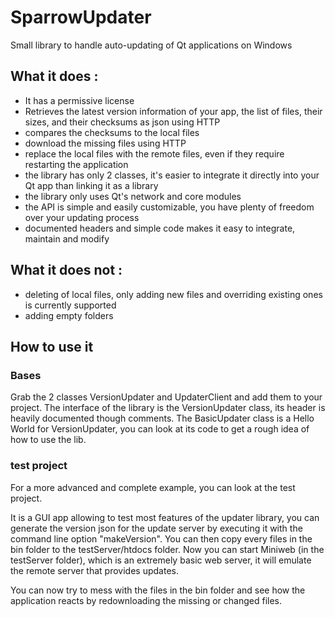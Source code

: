 # SparrowUpdater

Small library to handle auto-updating of Qt applications on Windows

## What it does :
- It has a permissive license
- Retrieves the latest version information of your app, the list of files, their sizes, and their checksums as json using HTTP
- compares the checksums to the local files
- download the missing files using HTTP
- replace the local files with the remote files, even if they require restarting the application
- the library has only 2 classes, it's easier to integrate it directly into your Qt app than linking it as a library 
- the library only uses Qt's network and core modules
- the API is simple and easily customizable, you have plenty of freedom over your updating process
- documented headers and simple code makes it easy to integrate, maintain and modify

## What it does not :
- deleting of local files, only adding new files and overriding existing ones is currently supported
- adding empty folders

## How to use it

### Bases

Grab the 2 classes VersionUpdater and UpdaterClient and add them to your project.
The interface of the library is the VersionUpdater class, its header is heavily documented though comments.
The BasicUpdater class is a Hello World for VersionUpdater, you can look at its code to get a rough idea of how to use the lib.

### test project

For a more advanced and complete example, you can look at the test project.

It is a GUI app allowing to test most features of the updater library, you can generate the version json for the update server by executing it with the command line option "makeVersion".
You can then copy every files in the bin folder to the testServer/htdocs folder.
Now you can start Miniweb (in the testServer folder), which is an extremely basic web server, it will emulate the remote server that provides updates.

You can now try to mess with the files in the bin folder and see how the application reacts by redownloading the missing or changed files.
